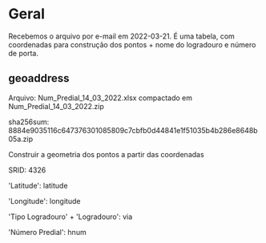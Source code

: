 # Geral

Recebemos o arquivo por e-mail em 2022-03-21. É uma tabela, com coordenadas para construção dos pontos + nome do logradouro e número de porta.



## geoaddress

Arquivo: Num_Predial_14_03_2022.xlsx compactado em Num_Predial_14_03_2022.zip

sha256sum: 8884e9035116c647376301085809c7cbfb0d44841e1f51035b4b286e8648b05a.zip

Construir a geometria dos pontos a partir das coordenadas

SRID: 4326

'Latitude': latitude

'Longitude': longitude

'Tipo Logradouro' + 'Logradouro': via

'Número Predial': hnum
